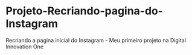 # Projeto-Recriando-pagina-do-Instagram
 Recriando a pagina inicial do Instagram - Meu primeiro projeto na Digital Innovation One
